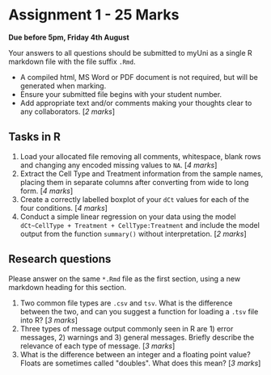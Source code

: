 # Assignment 1 - 25 Marks

**Due before 5pm, Friday 4th August**

Your answers to all questions should be submitted to myUni as a single R markdown file with the file suffix `.Rmd`.

- A compiled html, MS Word or PDF document is not required, but will be generated when marking.
- Ensure your submitted file begins with your student number.
- Add appropriate text and/or comments making your thoughts clear to any collaborators. [*2 marks*]

## Tasks in R

1. Load your allocated file removing all comments, whitespace, blank rows and changing any encoded missing values to `NA`. [*4 marks*]
2. Extract the Cell Type and Treatment information from the sample names, placing them in separate columns after converting from wide to long form. [*4 marks*]
3. Create a correctly labelled boxplot of your `dCt` values for each of the four conditions. [*4 marks*]
4. Conduct a simple linear regression on your data using the model `dCt~CellType + Treatment + CellType:Treatment` and include the model output from the function `summary()` without interpretation. [*2 marks*]

## Research questions

Please answer on the same `*.Rmd` file as the first section, using a new markdown heading for this section.

1. Two common file types are `.csv` and `tsv`. What is the difference between the two, and can you suggest a function for loading a `.tsv` file into R? [*3 marks*]
2. Three types of message output commonly seen in R are 1) error messages, 2) warnings and 3) general messages. Briefly describe the relevance of each type of message. [*3 marks*]
3. What is the difference between an integer and a floating point value? Floats are sometimes called "doubles". What does this mean? [*3 marks*]
